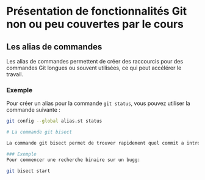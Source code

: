 # Présentation de fonctionnalités Git non ou peu couvertes par le cours

## Les alias de commandes
Les alias de commandes permettent de créer des raccourcis pour des commandes Git longues ou souvent utilisées, ce qui peut accélérer le travail.

### Exemple
Pour créer un alias pour la commande `git status`, vous pouvez utiliser la commande suivante :
```bash
git config --global alias.st status

# La commande git bisect

La commande git bisect permet de trouver rapidement quel commit a introduit un bug en procédant par recherche binaire.

### Exemple
Pour commencer une recherche binaire sur un bugg:

git bisect start

